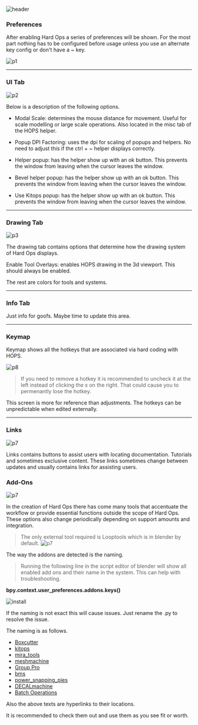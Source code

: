 ![header](img/banner.gif)

### Preferences

After enabling Hard Ops a series of preferences will be shown. For the most part nothing has to be configured before usage unless you use an alternate key config or don't have a ~ key.

![p1](img/prefs/pref1.gif)

---

### UI Tab

![p2](img/prefs/p2.png)

Below is a description of the following options.

- Modal Scale: determines the mouse distance for movement. Useful for scale modelling or large scale operations. Also located in the misc tab of the HOPS helper.

- Popup DPI Factoring: uses the dpi for scaling of popups and helpers. No need to adjust this if the ctrl + ~ helper displays correctly.

- Helper popup: has the helper show up with an ok button. This prevents the window from leaving when the cursor leaves the window.

- Bevel helper popup: has the helper show up with an ok button. This prevents the window from leaving when the cursor leaves the window.

- Use Kitops popup: has the helper show up with an ok button. This prevents the window from leaving when the cursor leaves the window.

---

### Drawing Tab
![p3](img/prefs/p3.png)

The drawing tab contains options that determine how the drawing system of Hard Ops displays.

Enable Tool Overlays: enables HOPS drawing in the 3d viewport. This should always be enabled.

The rest are colors for tools and systems.

---

### Info Tab

Just info for goofs. Maybe time to update this area.

---

### Keymap

Keymap shows all the hotkeys that are associated via hard coding with HOPS.

![p8](img/prefs/p8.png)

> If you need to remove a hotkey it is recommended to uncheck it at the left instead of clicking the x on the right. That could cause you to permenantly lose the hotkey.

This screen is more for reference than adjustments. The hotkeys can be unpredictable when edited externally.

---

### Links

![p7](img/prefs/p9.png)

Links contains buttons to assist users with locating documentation. Tutorials and sometimes exclusive content. These links sometimes change between updates and usually contains links for assisting users.

### Add-Ons

![p7](img/prefs/p10.png)

In the creation of Hard Ops there has come many tools that accentuate the workflow or provide essential functions outside the scope of Hard Ops. These options also change periodically depending on support amounts and integration.

>The only external tool required is Looptools which is in blender by default.
   ![p7](img/prefs/p11.gif)

The way the addons are detected is the naming.      

>Running the following line in the script editor of blender will show all enabled add ons and their name in the system. This can help with troubleshooting.    

 **bpy.context.user_preferences.addons.keys()**        

![install](img/install/ins3.gif)        

If the naming is not exact this will cause issues. Just rename the .py to resolve the issue.        

The naming is as follows.       

- [Boxcutter](https://gumroad.com/l/BoxCutter/)     
- [kitops](https://gumroad.com/l/kitops)     
- [mira_tools](http://blenderartists.org/forum/showthread.php?366107-MiraTools)     
- [meshmachine](https://www.blendermarket.com/products/MESHmachine)
- [Group Pro](https://gumroad.com/l/GroupPro/)
- [bms](https://gumroad.com/l/bezier_mesh_shaper)
- [power_snapping_pies](https://github.com/mx1001/power_snapping_pies)
- [DECALmachine](https://gumroad.com/l/DECALmachine/)       
- [Batch Operations](https://gumroad.com/l/batchops)      

Also the above texts are hyperlinks to their locations.

It is recommended to check them out and use them as you see fit or worth.

